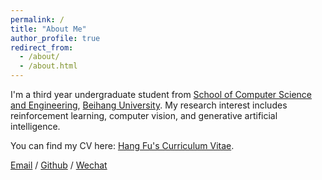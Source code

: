 ```yaml
---
permalink: /
title: "About Me"
author_profile: true
redirect_from: 
  - /about/
  - /about.html
---
```


I'm a third year undergraduate student from [School of Computer Science and Engineering](https://scse.buaa.edu.cn/), [Beihang University](https://www.buaa.edu.cn/). My research interest includes reinforcement learning, computer vision, and generative artificial intelligence.

You can find my CV here: [Hang Fu's Curriculum Vitae](../assets/Curriculum_Vitae.pdf).

[Email](mailto:fuhang@buaa.edu.cn) / [Github](https://github.com/fuhang23) / [Wechat](../images/wechat.png)
